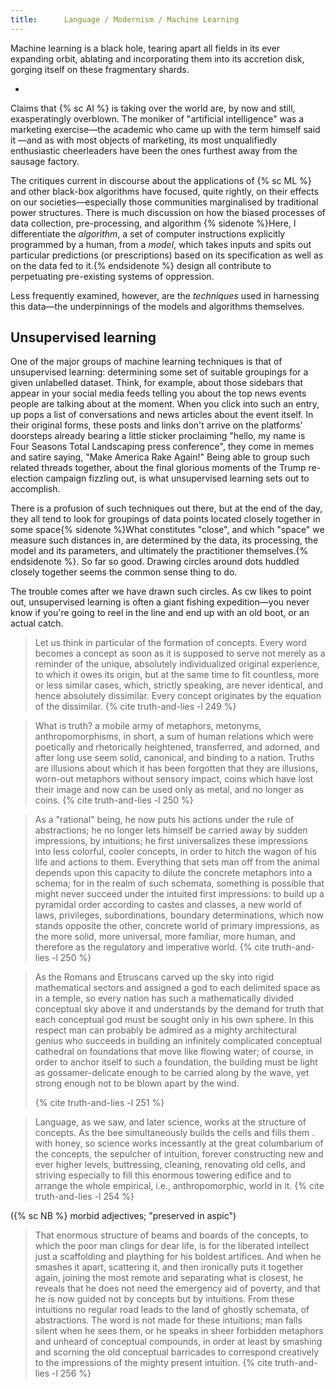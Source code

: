 ```yaml
---
title:      Language / Modernism / Machine Learning
---
```


<!-- TK: a better title -->

Machine learning is a black hole, tearing apart all fields in its ever
expanding orbit, ablating and incorporating them into its accretion disk,
gorging itself on these fragmentary shards.

-

Claims that {% sc AI %} is taking over the world are, by now and still,
exasperatingly overblown. The moniker of "artificial intelligence" was a
marketing exercise—the academic who came up with the term himself said it <!-- TK:
citation needed -->—and as with most objects of marketing, its most
unqualifiedly enthusiastic cheerleaders have been the ones furthest away from
the sausage factory.

The critiques current in discourse about the applications of {% sc ML %} and other
black-box algorithms have focused, quite rightly, on their effects on our
societies—especially those communities marginalised by traditional power
structures. There is much discussion on how the biased processes of data
collection, pre-processing, and algorithm {% sidenote %}Here, I differentiate
the _algorithm_, a set of computer instructions explicitly programmed by a
human, from a _model_, which takes inputs and spits out particular predictions
(or prescriptions) based on its specification as well as on the data fed to
it.{% endsidenote %} design all contribute to perpetuating pre-existing
systems of oppression.

Less frequently examined, however, are the *techniques* used in harnessing this
data—the underpinnings of the models and algorithms themselves.

## Unsupervised learning

One of the major groups of machine learning techniques is that of unsupervised
learning: determining some set of suitable groupings for a given unlabelled
dataset. Think, for example, about those sidebars that appear in your social
media feeds telling you about the top news events people are talking about at
the moment. When you click into such an entry, up pops a list of conversations
and news articles about the event itself. In their original forms, these posts
and links don't arrive on the platforms' doorsteps already bearing a little
sticker proclaiming "<sc>hello, my name is</sc> Four Seasons Total Landscaping
press conference", they come in memes and satire saying, "Make America Rake
Again!" Being able to group such related threads together, about the final
glorious moments of the Trump re-election campaign fizzling out, is what
unsupervised learning sets out to accomplish.

<!-- setosa illustration -->

There is a profusion of such techniques out there, but at the end of the day,
they all tend to look for groupings of data points located closely together in
some space{% sidenote %}What constitutes "close", and which "space" we measure
such distances in, are determined by the data, its processing, the model and
its parameters, and ultimately the practitioner themselves.{% endsidenote %}.
So far so good. Drawing circles around dots huddled closely together seems the
common sense thing to do.

The trouble comes after we have drawn such circles. As cw likes to point out,
unsupervised learning is often a giant fishing expedition—you never know if
you're going to reel in the line and end up with an old boot, or an actual
catch. <!-- more elaboration and examples -->

> Let us think in particular of the formation of concepts. Every word becomes a
> concept as soon as it is supposed to serve not merely as a reminder of the
> unique, absolutely individualized original experience, to which it owes
> its origin, but at the same time to fit countless, more or less similar
> cases, which, strictly speaking, are never identical, and hence absolutely
> dissimilar. Every concept originates by the equation of the dissimilar.
> {% cite truth-and-lies -l 249 %}

> What is truth? a mobile army of metaphors, metonyms, anthropomorphisms, in
> short, a sum of human relations which were poetically and rhetorically
> heightened, transferred, and adorned, and after long use seem solid,
> canonical, and binding to a nation. Truths are illusions about which it has
> been forgotten that they are illusions, worn-out metaphors without sensory
> impact, coins which have lost their image and now can be used only as metal,
> and no longer as coins.
> {% cite truth-and-lies -l 250 %}

> As a "rational" being, he now puts his actions under the rule of
> abstractions; he no longer lets himself be carried away by sudden
> impressions, by intuitions; he first universalizes these impressions into
> less colorful, cooler concepts, in order to hitch the wagon of his life and
> actions to them. Everything that sets man off from the animal depends upon
> this capacity to dilute the concrete metaphors into a schema; for in the
> realm of such schemata, something is possible that might never succeed under
> the intuited first impressions: to build up a pyramidal order according to
> castes and classes, a new world of laws, privileges, subordinations,
> boundary determinations, which now stands opposite the other, concrete world
> of primary impressions, as the more solid, more universal, more familiar,
> more human, and therefore as the regulatory and imperative world.
> {% cite truth-and-lies -l 250 %}

> As the Romans and Etruscans carved up the sky into rigid mathematical
> sectors and assigned a god to each delimited space as in a temple, so every
> nation has such a mathematically divided conceptual sky above it and
> understands by the demand for truth that each conceptual god must be sought
> only in his own sphere. In this respect man can probably be admired as a
> mighty architectural genius who succeeds in building an infinitely
> complicated conceptual cathedral on foundations that move like flowing
> water; of course, in order to anchor itself to such a foundation, the
> building must be light as gossamer-delicate enough to be carried along by
> the wave, yet strong enough not to be blown apart by the wind.
> 
> {% cite truth-and-lies -l 251 %}

> Language, as we saw, and later science, works at the structure of concepts.
> As the bee simultaneously builds the cells and fills them . with honey, so
> science works incessantly at the great columbarium of the concepts, the
> sepulcher of intuition, forever constructing new and ever higher levels,
> buttressing, cleaning, renovating old cells, and striving especially to
> fill this enormous towering edifice and to arrange the whole empirical,
> i.e., anthropomorphic, world in it.
> {% cite truth-and-lies -l 254 %}
 
({% sc NB %} morbid adjectives; "preserved in aspic")

> That enormous structure of beams and boards of the concepts, to which the
> poor man clings for dear life, is for the liberated intellect just a
> scaffolding and plaything for his boldest artifices. And when he smashes it
> apart, scattering it, and then ironically puts it together again, joining
> the most remote and separating what is closest, he reveals that he does not
> need the emergency aid of poverty, and that he is now guided not by concepts
> but by intuitions. From these intuitions no regular road leads to the land
> of ghostly schemata, of abstractions. The word is not made for these
> intuitions; man falls silent when he sees them, or he speaks in sheer
> forbidden metaphors and unheard of conceptual compounds, in order at least
> by smashing and scorning the old conceptual barricades to correspond
> creatively to the impressions of the mighty present intuition.
> {% cite truth-and-lies -l 256 %}

